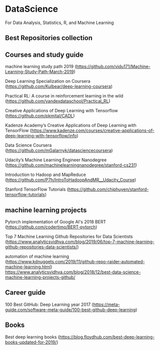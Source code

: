 # DataScience
For Data Analysis, Statistics, R, and Machine Learning


## Best Repositories collection


## Courses and study guide

machine learning study path 2019 (https://github.com/vidu171/Machine-Learning-Study-Path-March-2019)

Deep Learning Specialization on Coursera (https://github.com/Kulbear/deep-learning-coursera)

Practical RL: A course in reinforcement learning in the wild (https://github.com/yandexdataschool/Practical_RL)

Creative Applications of Deep Learning with Tensorflow (https://github.com/pkmital/CADL)

Kadenze Academy’s Creative Applications of Deep Learning with TensorFlow (https://www.kadenze.com/courses/creative-applications-of-deep-learning-with-tensorflow/info)

Data Science Coursera (https://github.com/mGalarnyk/datasciencecoursera)

Udacity’s Machine Learning Engineer Nanodegree (https://github.com/machinelearningnanodegree/stanford-cs231)

Introduction to Hadoop and MapReduce (https://github.com/P7h/IntroToHadoopAndMR__Udacity_Course)

Stanford TensorFlow Tutorials (https://github.com/chiphuyen/stanford-tensorflow-tutorials)

## machine learning projects

Pytorch implementation of Google AI's 2018 BERT (https://github.com/codertimo/BERT-pytorch)

Top 7 Machine Learning Github Repositories for Data Scientists (https://www.analyticsvidhya.com/blog/2019/06/top-7-machine-learning-github-repositories-data-scientists/)

automation of machine learning (https://www.kdnuggets.com/2019/11/github-repo-raider-automated-machine-learning.html) 
https://www.analyticsvidhya.com/blog/2018/12/best-data-science-machine-learning-projects-github/

## Career guide





100 Best GitHub: Deep Learning year 2017 (https://meta-guide.com/software-meta-guide/100-best-github-deep-learning)


## Books
Best deep learning books (https://blog.floydhub.com/best-deep-learning-books-updated-for-2019/)

